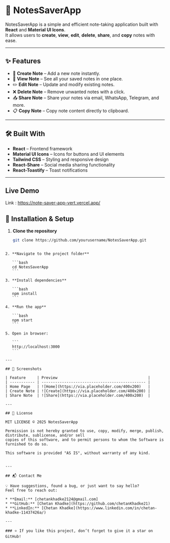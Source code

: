 # 📒 NotesSaverApp

NotesSaverApp is a simple and efficient note-taking application built with **React** and **Material UI Icons**.  
It allows users to **create**, **view**, **edit**, **delete**, **share**, and **copy** notes with ease.  

---

## ✨ Features

- 📝 **Create Note** – Add a new note instantly.
- 👀 **View Note** – See all your saved notes in one place.
- ✏️ **Edit Note** – Update and modify existing notes.
- ❌ **Delete Note** – Remove unwanted notes with a click.
- 📤 **Share Note** – Share your notes via email, WhatsApp, Telegram, and more.
- 📋 **Copy Note** – Copy note content directly to clipboard.

---

## 🛠️ Built With

- **React** – Frontend framework
- **Material UI Icons** – Icons for buttons and UI elements
- **Tailwind CSS** – Styling and responsive design
- **React-Share** – Social media sharing functionality
- **React-Toastify** – Toast notifications

---

## Live Demo

Link : https://note-saver-app-vert.vercel.app/

## 🚀 Installation & Setup

1. **Clone the repository**
   ```bash
   git clone https://github.com/yourusername/NotesSaverApp.git
````

2. **Navigate to the project folder**

   ```bash
   cd NotesSaverApp
   ```

3. **Install dependencies**

   ```bash
   npm install
   ```

4. **Run the app**

   ```bash
   npm start
   ```

5. Open in browser:

   ```
   http://localhost:3000
   ```

---

## 📸 Screenshots

| Feature     | Preview                                        |
| ----------- | ---------------------------------------------- |
| Home Page   | ![Home](https://via.placeholder.com/400x200)   |
| Create Note | ![Create](https://via.placeholder.com/400x200) |
| Share Note  | ![Share](https://via.placeholder.com/400x200)  |

---

## 📜 License

MIT LICENSE © 2025 NotesSaverApp

Permission is not hereby granted to use, copy, modify, merge, publish, distribute, sublicense, and/or sell
copies of this software, and to permit persons to whom the Software is furnished to do so.

This software is provided "AS IS", without warranty of any kind.


---

## 📬 Contact Me

💡 Have suggestions, found a bug, or just want to say hello?
Feel free to reach out:

* **Email:** [chetankhadke2124@gmail.com]
* **GitHub:** [Chetan Khadke](https://github.com/chetanKhadke21)
* **LinkedIn:** [Chetan Khadke](https://www.linkedin.com/in/chetan-khadke-11437426a/)

---

### ⭐ If you like this project, don’t forget to give it a star on GitHub!
